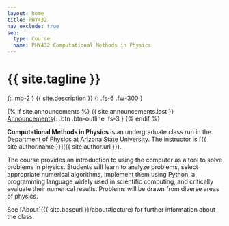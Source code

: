 ```yaml
---
layout: home
title: PHY432
nav_exclude: true
seo:
  type: Course
  name: PHY432 Computational Methods in Physics
---
```


# {{ site.tagline }}
{: .mb-2 }
{{ site.description }}
{: .fs-6 .fw-300 }

{% if site.announcements %}
{{ site.announcements.last }}
[Announcements](announcements.md){: .btn .btn-outline .fs-3 }
{% endif %}

**Computational Methods in Physics** is an undergraduate class run in
the [Department of Physics](https://physics.asu.edu) at [Arizona State
University](https://asu.edu). The instructor is
[{{ site.author.name }}]({{ site.author.url }}).

The course provides an introduction to using the computer as a tool to
solve problems in physics. Students will learn to analyze problems,
select appropriate numerical algorithms, implement them using Python,
a programming language widely used in scientific computing, and
critically evaluate their numerical results. Problems will be drawn
from diverse areas of physics.

See [About]({{ site.baseurl }}/about#lecture) for further information about
the class.
